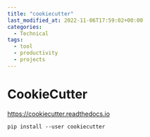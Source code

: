 ```yaml
---
title: "cookiecutter"
last_modified_at: 2022-11-06T17:59:02+00:00
categories:
  - Technical
tags:
  - tool
  - productivity
  - projects
---
```


# CookieCutter

https://cookiecutter.readthedocs.io

```
pip install --user cookiecutter

```

